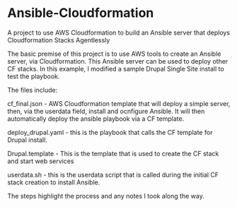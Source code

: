 # Ansible-Cloudformation
A project to use AWS Cloudformation to build an Ansible server that deploys Cloudformation Stacks Agentlessly

The basic premise of this project is to use AWS tools to create an Ansible server, via Cloudformation. This 
Ansible server can be used to deploy other CF stacks.  In this example, I modified a sample Drupal Single Site install to test the 
playbook.

The files include:

cf_final.json - AWS Cloudformation template that will deploy a simple server, then, via the userdata field, install and ocnfigure Ansible. It will then automatically deploy the ansible playbook via a CF template.

deploy_drupal.yaml - this is the playbook that calls the CF template for Drupal install.

Drupal.template - This is the template that is used to create the CF stack and start web services

userdata.sh - this is the userdata script that is called during the initial CF stack creation to install Ansible.


The steps highlight the process and any notes I took along the way.
